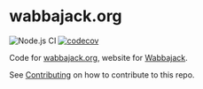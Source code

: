 # wabbajack.org

![Node.js CI](https://github.com/wabbajack-tools/wabbajack-tools.github.io/workflows/Node.js%20CI/badge.svg?branch=code) [![codecov](https://codecov.io/gh/wabbajack-tools/wabbajack-tools.github.io/branch/code/graph/badge.svg)](https://codecov.io/gh/wabbajack-tools/wabbajack-tools.github.io)

Code for [wabbajack.org](https://www.wabbajack.org), website for [Wabbajack](https://www.github.com/wabbajack-tools/wabbajack).

See [Contributing](CONTRIBUTING.md) on how to contribute to this repo.
